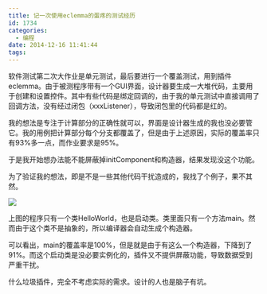 ```yaml
---
title: 记一次使用eclemma的蛋疼的测试经历
id: 1734
categories:
  - 编程
date: 2014-12-16 11:41:44
tags:
---
```


软件测试第二次大作业是单元测试，最后要进行一个覆盖测试，用到插件eclemma。由于被测程序带有一个GUI界面，设计器要生成一大堆代码，主要用于创建和设置控件。其中有些代码是绑定回调的，由于我的单元测试中直接调用了回调方法，没有经过闭包（xxxListener），导致闭包里的代码都是红的。

我的想法是专注于计算部分的正确性就可以，界面是设计器生成的我也没必要管它。我的用例把计算部分每个分支都覆盖了，但是由于上述原因，实际的覆盖率只有93%多一点，而作业要求是95%。

于是我开始想办法能不能屏蔽掉initComponent和构造器，结果发现没这个功能。

为了验证我的想法，即是不是一些其他代码干扰造成的，我找了个例子，果不其然。

![](http://www.ibm.com/developerworks/cn/java/j-lo-eclemma/fig008.jpg)

上图的程序只有一个类HelloWorld，也是启动类。类里面只有一个方法main。然而由于这个类不是抽象的，所以编译器会自动生成个构造器。

可以看出，main的覆盖率是100%，但是就是由于有这么一个构造器，下降到了91%。而这个启动类是没必要实例化的，插件又不提供屏蔽功能，导致数据受到严重干扰。

什么垃圾插件，完全不考虑实际的需求。设计的人也是脑子有坑。